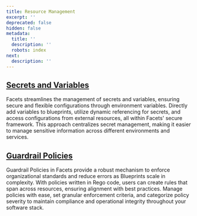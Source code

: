 ```yaml
---
title: Resource Management
excerpt: ''
deprecated: false
hidden: false
metadata:
  title: ''
  description: ''
  robots: index
next:
  description: ''
---
```

## [Secrets and Variables](doc:configuration-management-for-services)

Facets streamlines the management of secrets and variables, ensuring secure and flexible configurations through environment variables. Directly add variables to blueprints, utilize dynamic referencing for secrets, and access configurations from external resources, all within Facets' secure framework. This approach centralizes secret management, making it easier to manage sensitive information across different environments and services.

## [Guardrail Policies](doc:guardrail-policy)

Guardrail Policies in Facets provide a robust mechanism to enforce organizational standards and reduce errors as Blueprints scale in complexity. With policies written in Rego code, users can create rules that span across resources, ensuring alignment with best practices. Manage policies with ease, set granular enforcement criteria, and categorize policy severity to maintain compliance and operational integrity throughout your software stack.
